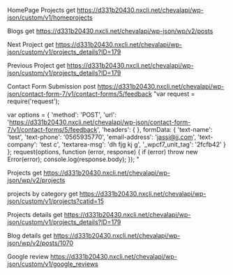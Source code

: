 <!-- @format -->

HomePage Projects get https://d331b20430.nxcli.net/chevalapi/wp-json/custom/v1/homeprojects

Blogs get https://d331b20430.nxcli.net/chevalapi/wp-json/wp/v2/posts

Next Project get https://d331b20430.nxcli.net/chevalapi/wp-json/custom/v1/projects_details?ID=179

Previous Project get https://d331b20430.nxcli.net/chevalapi/wp-json/custom/v1/projects_details?ID=179

Contact Form Submission post https://d331b20430.nxcli.net/chevalapi/wp-json/contact-form-7/v1/contact-forms/5/feedback "var request = require('request');

var options = {
'method': 'POST',
'url': 'https://d331b20430.nxcli.net/chevalapi/wp-json/contact-form-7/v1/contact-forms/5/feedback',
'headers': {
},
formData: {
'text-name': 'test',
'text-phone': '0565935770',
'email-address': 'jassi@jj.com',
'text-company': 'test c',
'textarea-msg': 'dh fjg kj g',
'\_wpcf7_unit_tag': '2fcfb42'
}
};
request(options, function (error, response) {
if (error) throw new Error(error);
console.log(response.body);
});
"

Projects get https://d331b20430.nxcli.net/chevalapi/wp-json/wp/v2/projects

projects by category get https://d331b20430.nxcli.net/chevalapi/wp-json/custom/v1/projects?catid=15

Projects details get https://d331b20430.nxcli.net/chevalapi/wp-json/custom/v1/projects_details?ID=179

Blog details get https://d331b20430.nxcli.net/chevalapi/wp-json/wp/v2/posts/1070

Google review https://d331b20430.nxcli.net/chevalapi/wp-json/custom/v1/google_reviews

